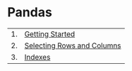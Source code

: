 # Pandas
<table>
  <tr>
    <td>1.</td>
    <td><a href="1-GettingStarted.ipynb">Getting Started</a></td>
  </tr>
  <tr>
    <td>2.</td>
    <td><a href="2-selectingRowsAndColumns.ipynb">Selecting Rows and Columns</a></td>
  </tr>
  <tr>
    <td>3.</td>
    <td><a href="3-Indexes.ipynb">Indexes</a></td>
  </tr>
</table>

